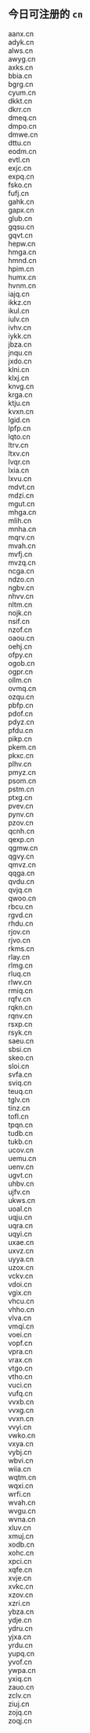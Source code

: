 
## 今日可注册的 `cn`
>
aanx.cn   
adyk.cn   
alws.cn   
awyg.cn   
axks.cn   
bbia.cn   
bgrg.cn   
cyum.cn   
dkkt.cn   
dkrr.cn   
dmeq.cn   
dmpo.cn   
dmwe.cn   
dttu.cn   
eodm.cn   
evtl.cn   
exjc.cn   
expq.cn   
fsko.cn   
fufj.cn   
gahk.cn   
gapx.cn   
glub.cn   
gqsu.cn   
gqvt.cn   
hepw.cn   
hmga.cn   
hmnd.cn   
hpim.cn   
humx.cn   
hvnm.cn   
iajq.cn   
ikkz.cn   
ikul.cn   
iulv.cn   
ivhv.cn   
iykk.cn   
jbza.cn   
jnqu.cn   
jxdo.cn   
klni.cn   
klxj.cn   
knvg.cn   
krga.cn   
ktju.cn   
kvxn.cn   
lgid.cn   
lpfp.cn   
lqto.cn   
ltrv.cn   
ltxv.cn   
lvqr.cn   
lxia.cn   
lxvu.cn   
mdvt.cn   
mdzi.cn   
mgut.cn   
mhga.cn   
mlih.cn   
mnha.cn   
mqrv.cn   
mvah.cn   
mvfj.cn   
mvzq.cn   
ncga.cn   
ndzo.cn   
ngbv.cn   
nhvv.cn   
nltm.cn   
nojk.cn   
nsif.cn   
nzof.cn   
oaou.cn   
oehj.cn   
ofpy.cn   
ogob.cn   
ogpr.cn   
ollm.cn   
ovmq.cn   
ozqu.cn   
pbfp.cn   
pdof.cn   
pdyz.cn   
pfdu.cn   
pikp.cn   
pkem.cn   
pkxc.cn   
plhv.cn   
pmyz.cn   
psom.cn   
pstm.cn   
ptxg.cn   
pvev.cn   
pynv.cn   
pzov.cn   
qcnh.cn   
qexp.cn   
qgmw.cn   
qgvy.cn   
qmvz.cn   
qqga.cn   
qvdu.cn   
qvjq.cn   
qwoo.cn   
rbcu.cn   
rgvd.cn   
rhdu.cn   
rjov.cn   
rjvo.cn   
rkms.cn   
rlay.cn   
rlmg.cn   
rluq.cn   
rlwv.cn   
rmiq.cn   
rqfv.cn   
rqkn.cn   
rqnv.cn   
rsxp.cn   
rsyk.cn   
saeu.cn   
sbsi.cn   
skeo.cn   
sloi.cn   
svfa.cn   
sviq.cn   
teuq.cn   
tglv.cn   
tinz.cn   
tofl.cn   
tpqn.cn   
tudb.cn   
tukb.cn   
ucov.cn   
uemu.cn   
uenv.cn   
ugvt.cn   
uhbv.cn   
ujfv.cn   
ukws.cn   
uoal.cn   
uqju.cn   
uqra.cn   
uqyi.cn   
uxae.cn   
uxvz.cn   
uyya.cn   
uzox.cn   
vckv.cn   
vdoi.cn   
vgix.cn   
vhcu.cn   
vhho.cn   
vlva.cn   
vmqi.cn   
voei.cn   
vopf.cn   
vpra.cn   
vrax.cn   
vtgo.cn   
vtho.cn   
vuci.cn   
vufq.cn   
vvxb.cn   
vvxg.cn   
vvxn.cn   
vvyi.cn   
vwko.cn   
vxya.cn   
vybj.cn   
wbvi.cn   
wiia.cn   
wqtm.cn   
wqxi.cn   
wrfi.cn   
wvah.cn   
wvgu.cn   
wvna.cn   
xluv.cn   
xmuj.cn   
xodb.cn   
xohc.cn   
xpci.cn   
xqfe.cn   
xvje.cn   
xvkc.cn   
xzov.cn   
xzri.cn   
ybza.cn   
ydje.cn   
ydru.cn   
yjxa.cn   
yrdu.cn   
yupq.cn   
yvof.cn   
ywpa.cn   
yxiq.cn   
zauo.cn   
zclv.cn   
ziuj.cn   
zojq.cn   
zoqj.cn   

